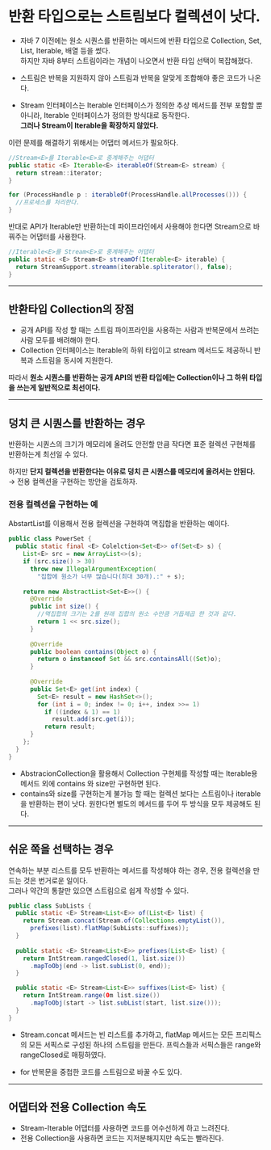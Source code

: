 # 반환 타입으로는 스트림보다 컬렉션이 낫다.

- 자바 7 이전에는 원소 시퀀스를 반환하는 메서드에 반환 타입으로 Collection, Set, List, Iterable, 배열 등을 썼다.<br>
하지만 자바 8부터 스트림이라는 개념이 나오면서 반환 타입 선택이 복잡해졌다.

- 스트림은 반복을 지원하지 않아 스트림과 반복을 알맞게 조합해야 좋은 코드가 나온다.

- Stream 인터페이스는 Iterable 인터페이스가 정의한 추상 메서드를 전부 포함할 뿐 아니라, Iterable 인터페이스가 정의한 방식대로 동작한다.<br> 
**그러나 Stream이 Iterable을 확장하지 않았다.**

이런 문제를 해결하기 위해서는 어댑터 메서드가 필요하다.

```java
//Stream<E>를 Iterable<E>로 중계해주는 어댑터
public static <E> Iterable<E> iterableOf(Stream<E> stream) {
  return stream::iterator;
}

for (ProcessHandle p : iterableOf(ProcessHandle.allProcesses())) {
  //프로세스를 처리한다.
}
```

반대로 API가 Iterable만 반환하는데 파이프라인에서 사용해야 한다면 Stream으로 바꿔주는 어댑터를 사용한다.

```java
//Iterable<E>를 Stream<E>로 중계해주는 어댑터
public static <E> Stream<E> streamOf(Iterable<E> iterable) {
  return StreamSupport.streamn(iterable.spliterator(), false);
}
```
--- 
## 반환타입 Collection의 장점

- 공개 API를 작성 할 때는 스트림 파이프라인을 사용하는 사람과 반복문에서 쓰려는 사람 모두를 배려해야 한다.
- Collection 인터페이스는 Iterable의 하위 타입이고 stream 메서드도 제공하니 반복과 스트림을 동시에 지원한다.

따라서 **원소 시퀀스를 반환하는 공개 API의 반환 타입에는 Collection이나 그 하위 타입을 쓰는게 일반적으로 최선이다.**

--- 
## 덩치 큰 시퀀스를 반환하는 경우

반환하는 시퀀스의 크기가 메모리에 올려도 안전할 만큼 작다면 표준 컬렉션 구현체를 반환하는게 최선일 수 있다.

하지만 **단지 컬렉션을 반환한다는 이유로 덩치 큰 시퀀스를 메모리에 올려서는 안된다.**<br>
&rarr; 전용 컬렉션을 구현하는 방안을 검토하자.

### 전용 컬렉션을 구현하는 예

AbstartList를 이용해서 전용 컬렉션을 구현하여 멱집합을 반환하는 예이다.

```java
public class PowerSet {
  public static final <E> Colelction<Set<E>> of(Set<E> s) {
    List<E> src = new ArrayList<>(s);
    if (src.size() > 30)
      throw new IllegalArgumentException(
        "집합에 원소가 너무 많습니다(최대 30개).:" + s);
        
    return new AbstractList<Set<E>>() {
      @Override
      public int size() {
        //멱집합의 크기는 2를 원래 집합의 원소 수만큼 거듭제곱 한 것과 같다.
        return 1 << src.size();
      }
            
      @Override
      public boolean contains(Object o) {
        return o instanceof Set && src.containsAll((Set)o);
      }
        
      @Override
      public Set<E> get(int index) {
        Set<E> result = new HashSet<>();
        for (int i = 0; index != 0; i++, index >>= 1)
          if ((index & 1) == 1)
            result.add(src.get(i));
          return result;
      }
    };
  }
}
```

- AbstracionCollection을 활용해서 Collection 구현체를 작성할 때는 Iterable용 메서드 외에 contains 와 size만 구현하면 된다.
- contains와 size를 구현하는게 불가능 할 때는 컬렉션 보다는 스트림이나 iterable을 반환하는 편이 낫다.
원한다면 별도의 메서드를 두어 두 방식을 모두 제공해도 된다.

---

## 쉬운 쪽을 선택하는 경우

연속하는 부분 리스트를 모두 반환하는 메서드를 작성해야 하는 경우, 전용 컬렉션을 만드는 것은 번거로운 일이다.<br>
그러나 약간의 통찰만 있으면 스트림으로 쉽게 작성할 수 있다.

```java 
public class SubLists {
  public static <E> Stream<List<E>> of(List<E> list) {
    return Stream.concat(Stream.of(Collections.emptyList()),
      prefixes(list).flatMap(SubLists::suffixes));
  }
    
  public static <E> Stream<List<E>> prefixes(List<E> list) {
    return IntStream.rangedClosed(1, list.size())
      .mapToObj(end -> list.subList(0, end));
  }

  public static <E> Stream<List<E>> suffixes(List<E> list) {
    return IntStream.range(0m list.size())
      .mapToObj(start -> list.subList(start, list.size()));
  }
}
```

- Stream.concat 메서드는 빈 리스트를 추가하고, flatMap 메서드는 모든 프리픽스의 모든 서픽스로 구성된 하나의 스트림을 만든다. 프릭스들과 서픽스들은 range와 rangeClosed로 매핑하였다.

- for 반복문을 중첩한 코드를 스트림으로 바꿀 수도 있다.

---
## 어댑터와 전용 Collection 속도

- Stream-Iterable 어댑터를 사용하면 코드를 어수선하게 하고 느려진다.
- 전용 Collection을 사용하면 코드는 지저분해지지만 속도는 빨라진다.
